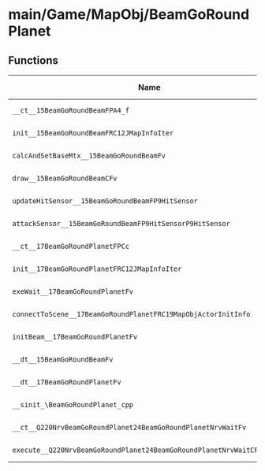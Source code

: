 # main/Game/MapObj/BeamGoRoundPlanet

## Functions

| Name | Address | Match % |
|------|---------|---------|
| `__ct__15BeamGoRoundBeamFPA4_f` | `0x801B2714` | :x: (0.0%) |
| `init__15BeamGoRoundBeamFRC12JMapInfoIter` | `0x801B2774` | :x: (0.0%) |
| `calcAndSetBaseMtx__15BeamGoRoundBeamFv` | `0x801B28B8` | :x: (0.0%) |
| `draw__15BeamGoRoundBeamCFv` | `0x801B2904` | :x: (0.0%) |
| `updateHitSensor__15BeamGoRoundBeamFP9HitSensor` | `0x801B2918` | :x: (0.0%) |
| `attackSensor__15BeamGoRoundBeamFP9HitSensorP9HitSensor` | `0x801B29B0` | :x: (0.0%) |
| `__ct__17BeamGoRoundPlanetFPCc` | `0x801B2A10` | :x: (0.0%) |
| `init__17BeamGoRoundPlanetFRC12JMapInfoIter` | `0x801B2A5C` | :x: (0.0%) |
| `exeWait__17BeamGoRoundPlanetFv` | `0x801B2B84` | :x: (0.0%) |
| `connectToScene__17BeamGoRoundPlanetFRC19MapObjActorInitInfo` | `0x801B2BD8` | :x: (0.0%) |
| `initBeam__17BeamGoRoundPlanetFv` | `0x801B2BDC` | :x: (0.0%) |
| `__dt__15BeamGoRoundBeamFv` | `0x801B2C88` | :x: (0.0%) |
| `__dt__17BeamGoRoundPlanetFv` | `0x801B2CE4` | :x: (0.0%) |
| `__sinit_\BeamGoRoundPlanet_cpp` | `0x801B2D3C` | :x: (0.0%) |
| `__ct__Q220NrvBeamGoRoundPlanet24BeamGoRoundPlanetNrvWaitFv` | `0x801B2D44` | :x: (0.0%) |
| `execute__Q220NrvBeamGoRoundPlanet24BeamGoRoundPlanetNrvWaitCFP5Spine` | `0x801B2D54` | :x: (0.0%) |